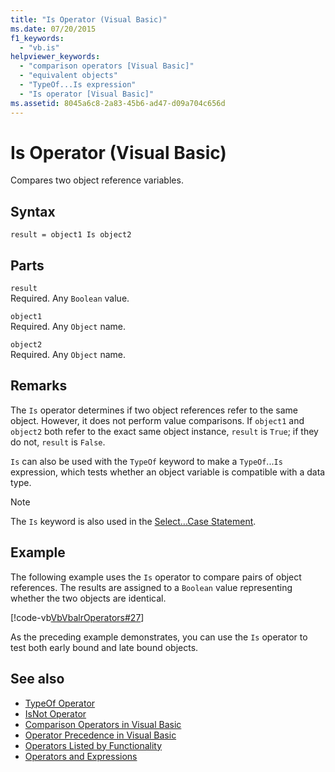 ```yaml
---
title: "Is Operator (Visual Basic)"
ms.date: 07/20/2015
f1_keywords: 
  - "vb.is"
helpviewer_keywords: 
  - "comparison operators [Visual Basic]"
  - "equivalent objects"
  - "TypeOf...Is expression"
  - "Is operator [Visual Basic]"
ms.assetid: 8045a6c8-2a83-45b6-ad47-d09a704c656d
---
```

# Is Operator (Visual Basic)
Compares two object reference variables.  
  
## Syntax  
  
```  
result = object1 Is object2  
```  
  
## Parts  
 `result`  
 Required. Any `Boolean` value.  
  
 `object1`  
 Required. Any `Object` name.  
  
 `object2`  
 Required. Any `Object` name.  
  
## Remarks  
 The `Is` operator determines if two object references refer to the same object. However, it does not perform value comparisons. If `object1` and `object2` both refer to the exact same object instance, `result` is `True`; if they do not, `result` is `False`.  
  
 `Is` can also be used with the `TypeOf` keyword to make a `TypeOf`...`Is` expression, which tests whether an object variable is compatible with a data type.  
  
> [!NOTE]
>  The `Is` keyword is also used in the [Select...Case Statement](../../../visual-basic/language-reference/statements/select-case-statement.md).  
  
## Example  
 The following example uses the `Is` operator to compare pairs of object references. The results are assigned to a `Boolean` value representing whether the two objects are identical.  
  
 [!code-vb[VbVbalrOperators#27](~/samples/snippets/visualbasic/VS_Snippets_VBCSharp/VbVbalrOperators/VB/Class1.vb#27)]  
  
 As the preceding example demonstrates, you can use the `Is` operator to test both early bound and late bound objects.  
  
## See also

- [TypeOf Operator](../../../visual-basic/language-reference/operators/typeof-operator.md)
- [IsNot Operator](../../../visual-basic/language-reference/operators/isnot-operator.md)
- [Comparison Operators in Visual Basic](../../../visual-basic/programming-guide/language-features/operators-and-expressions/comparison-operators.md)
- [Operator Precedence in Visual Basic](../../../visual-basic/language-reference/operators/operator-precedence.md)
- [Operators Listed by Functionality](../../../visual-basic/language-reference/operators/operators-listed-by-functionality.md)
- [Operators and Expressions](../../../visual-basic/programming-guide/language-features/operators-and-expressions/index.md)
